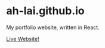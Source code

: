 # ah-lai.github.io

My portfolio website, written in React.

<a href="https://ah-lai.github.io" target="_blank">Live Website!</a>


